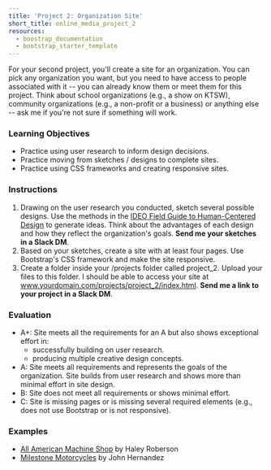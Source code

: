 ```yaml
---
title: 'Project 2: Organization Site'
short_title: online_media_project_2
resources:
  - boostrap_documentation
  - bootstrap_starter_template
---
```


For your second project, you'll create a site for an organization. You can pick any organization you want, but you need to have access to people associated with it -- you can already know them or meet them for this project. Think about school organizations (e.g., a show on KTSW), community organizations (e.g., a non-profit or a business) or anything else -- ask me if you're not sure if something will work.  

### Learning Objectives

- Practice using user research to inform design decisions.
- Practice moving from sketches / designs to complete sites.
- Practice using CSS frameworks and creating responsive sites.

### Instructions

1. Drawing on the user research you conducted, sketch several possible designs. Use the methods in the [IDEO Field Guide to Human-Centered Design](/assets/readings/field_guide_to_user_centered_design.pdf) to generate ideas. Think about the advantages of each design and how they reflect the organization's goals. __Send me your sketches in a Slack DM__.
2. Based on your sketches, create a site with at least four pages. Use Bootstrap's CSS framework and make the site responsive.
3. Create a folder inside your /projects folder called project_2. Upload your files to this folder. I should be able to access your site at www.yourdomain.com/projects/project_2/index.html. __Send me a link to your project in a Slack DM__.

### Evaluation

- A+: Site meets all the requirements for an A but also shows exceptional effort in:
  - successfully building on user research.
  - producing multiple creative design concepts.
- A: Site meets all requirements and represents the goals of the organization. Site builds from user research and shows more than minimal effort in site design.
- B: Site does not meet all requirements or shows minimal effort.
- C: Site is missing pages or is missing several required elements (e.g., does not use Bootstrap or is not responsive).

### Examples

- [All American Machine Shop](/assets/example_projects/milestone_motorcycles) by Haley Roberson
- [Milestone Motorcycles](/assets/example_projects/milestone_motorcycles) by John Hernandez
